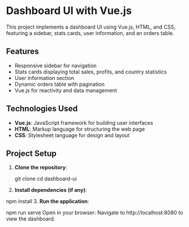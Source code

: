 # Dashboard UI with Vue.js

This project implements a dashboard UI using Vue.js, HTML, and CSS, featuring a sidebar, stats cards, user information, and an orders table.

## Features

- Responsive sidebar for navigation
- Stats cards displaying total sales, profits, and country statistics
- User information section
- Dynamic orders table with pagination
- Vue.js for reactivity and data management

## Technologies Used

- **Vue.js**: JavaScript framework for building user interfaces
- **HTML**: Markup language for structuring the web page
- **CSS**: Stylesheet language for design and layout

## Project Setup

1. **Clone the repository**:
   
   git clone <repository-url>
   cd dashboard-ui
2. **Install dependencies (if any)**:


npm install
3. **Run the application**:


npm run serve
Open in your browser: Navigate to http://localhost:8080 to view the dashboard.
